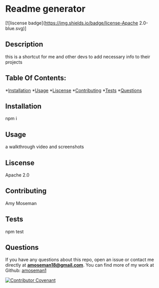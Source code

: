 
  # Readme generator

  [![liscense badge](https://img.shields.io/badge/license-Apache 2.0-blue.svg)]

  ## Description

  this is a shortcut for me and other devs to add necessary info to their projects

  ## Table Of Contents:

  *[Installation](#Installation) 
  *[Usage](#Usage) 
  *[Liscense](#Liscense) 
  *[Contributing](#Contributing) 
  *[Tests](#Tests) 
  *[Questions](#Questions)

  ## Installation

  npm i

  ## Usage

  a walkthrough video and screenshots

  ## Liscense 

  Apache 2.0

  ## Contributing

  Amy Moseman

  ## Tests

  npm test

  ## Questions

  If you have any questions about this repo, open an issue or contact me directly at **amoseman18@gmail.com**. 
  You can find more of my work at Github: [amoseman1](https://github.com/amoseman1/)

  [![Contributor Covenant](https://img.shields.io/badge/Contributor%20Covenant-v2.0%20adopted-ff69b4.svg)](code_of_conduct.md)
  